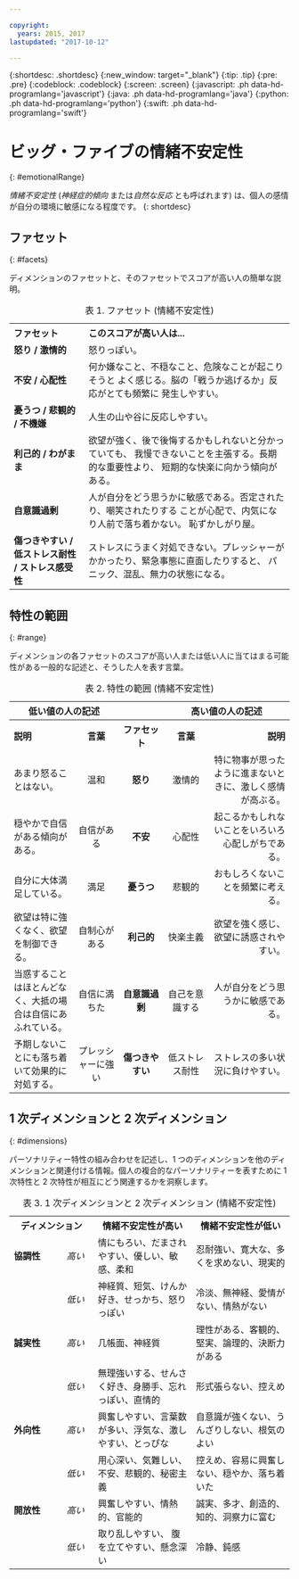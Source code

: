 ```yaml
---

copyright:
  years: 2015, 2017
lastupdated: "2017-10-12"

---
```


{:shortdesc: .shortdesc}
{:new_window: target="_blank"}
{:tip: .tip}
{:pre: .pre}
{:codeblock: .codeblock}
{:screen: .screen}
{:javascript: .ph data-hd-programlang='javascript'}
{:java: .ph data-hd-programlang='java'}
{:python: .ph data-hd-programlang='python'}
{:swift: .ph data-hd-programlang='swift'}

# ビッグ・ファイブの情緒不安定性
{: #emotionalRange}

*情緒不安定性* (*神経症的傾向* または*自然な反応* とも呼ばれます) は、個人の感情が自分の環境に敏感になる程度です。
{: shortdesc}

## ファセット
{: #facets}

ディメンションのファセットと、そのファセットでスコアが高い人の簡単な説明。

<table>
  <caption>表 1. ファセット (情緒不安定性)</caption>
  <tr>
    <th style="text-align:left">ファセット</th>
    <th style="text-align:left">このスコアが高い人は...</th>
  </tr>
  <tr>
    <td><strong>怒り / 激情的</strong></td>
    <td>怒りっぽい。</td>
  </tr>
  <tr>
    <td><strong>不安 / 心配性</strong></td>
    <td>何か嫌なこと、不穏なこと、危険なことが起こりそうと
    よく感じる。脳の「戦うか逃げるか」反応がとても頻繁に
    発生しやすい。</td>
  </tr>
  <tr>
    <td><strong>憂うつ / 悲観的 / 不機嫌</strong></td>
    <td>人生の山や谷に反応しやすい。</td>
  </tr>
  <tr>
    <td><strong>利己的 / わがまま</strong></td>
    <td>欲望が強く、後で後悔するかもしれないと分かっていても、
    我慢できないことを主張する。長期的な重要性より、
    短期的な快楽に向かう傾向が
    ある。</td>
  </tr>
  <tr>
    <td><strong>自意識過剰</strong></td>
    <td>人が自分をどう思うかに敏感である。否定されたり、嘲笑されたりする
    ことが心配で、内気になり人前で落ち着かない。
    恥ずかしがり屋。</td>
  </tr>
  <tr>
    <td><strong>傷つきやすい / 低ストレス耐性 / ストレス感受性</strong></td>
    <td>ストレスにうまく対処できない。プレッシャーがかかったり、緊急事態に直面したりすると、
    パニック、混乱、無力の状態になる。</td>
  </tr>
</table>

## 特性の範囲
{: #range}

ディメンションの各ファセットのスコアが高い人または低い人に当てはまる可能性がある一般的な記述と、そうした人を表す言葉。

<table>
  <caption>表 2. 特性の範囲 (情緒不安定性)</caption>
  <tr>
    <th colspan="2" style="text-align:center">低い値の人の記述</th>
    <th></th>
    <th colspan="2" style="text-align:center">高い値の人の記述</th>
  </tr>
  <tr>
    <th style="text-align:left; width: 23%">説明</th>
    <th style="text-align:center; width: 16%">言葉</th>
    <th style="text-align:center; width: 16%">ファセット</th>
    <th style="text-align:center; width: 16%">言葉</th>
    <th style="text-align:right">説明</th>
  </tr>
  <tr>
    <td style="text-align:left">あまり怒ることはない。</td>
    <td style="text-align:center">温和</td>
    <td style="text-align:center"><strong>怒り</strong></td>
    <td style="text-align:center">激情的</td>
    <td style="text-align:right">特に物事が思ったように進まないときに、激しく感情が高ぶる。</td>
  </tr>
  <tr>
    <td style="text-align:left">穏やかで自信がある傾向がある。</td>
    <td style="text-align:center">自信がある</td>
    <td style="text-align:center"><strong>不安</strong></td>
    <td style="text-align:center">心配性</td>
    <td style="text-align:right">起こるかもしれないことをいろいろ心配しがちである。</td>
  </tr>
  <tr>
    <td style="text-align:left">自分に大体満足している。</td>
    <td style="text-align:center">満足</td>
    <td style="text-align:center"><strong>憂うつ</strong></td>
    <td style="text-align:center">悲観的</td>
    <td style="text-align:right">おもしろくないことを頻繁に考える。</td>
  </tr>
  <tr>
    <td style="text-align:left">欲望は特に強くなく、欲望を制御できる。</td>
    <td style="text-align:center">自制心がある</td>
    <td style="text-align:center"><strong>利己的</strong></td>
    <td style="text-align:center">快楽主義</td>
    <td style="text-align:right">欲望を強く感じ、欲望に誘惑されやすい。</td>
  </tr>
  <tr>
    <td style="text-align:left">当惑することはほとんどなく、大抵の場合は自信にあふれている。</td>
    <td style="text-align:center">自信に満ちた</td>
    <td style="text-align:center"><strong>自意識過剰</strong></td>
    <td style="text-align:center">自己を意識する</td>
    <td style="text-align:right">人が自分をどう思うかに敏感である。</td>
  </tr>
  <tr>
    <td style="text-align:left">予期しないことにも落ち着いて効果的に対処する。</td>
    <td style="text-align:center">プレッシャーに強い</td>
    <td style="text-align:center"><strong>傷つきやすい</strong></td>
    <td style="text-align:center">低ストレス耐性</td>
    <td style="text-align:right">ストレスの多い状況に負けやすい。</td>
  </tr>
</table>

## 1 次ディメンションと 2 次ディメンション
{: #dimensions}

パーソナリティー特性の組み合わせを記述し、1 つのディメンションを他のディメンションと関連付ける情報。個人の複合的なパーソナリティーを表すために 1 次特性と 2 次特性が相互にどう関連するかを洞察します。

<table>
  <caption>表 3. 1 次ディメンションと 2 次ディメンション (情緒不安定性)</caption>
  <tr>
    <th colspan="2" style="width:30%">ディメンション</th>
    <th style="width:35%">情緒不安定性が高い</th>
    <th style="width:35%">情緒不安定性が低い</th>
  </tr>
  <tr>
    <td style="text-align:left"><strong>協調性</strong></td>
    <td style="text-align:center"><em>高い</em></td>
    <td>情にもろい、だまされやすい、優しい、敏感、柔和</td>
    <td>忍耐強い、寛大な、多くを求めない、現実的</td>
  </tr>
  <tr>
    <td></td>
    <td style="text-align:center"><em>低い</em></td>
    <td>神経質、短気、けんか好き、せっかち、怒りっぽい</td>
    <td>冷淡、無神経、愛情がない、情熱がない</td>
  </tr>
  <tr>
    <td style="text-align:left"><strong>誠実性</strong></td>
    <td style="text-align:center"><em>高い</em></td>
    <td>几帳面、神経質</td>
    <td>理性がある、客観的、堅実、論理的、決断力がある</td>
  </tr>
  <tr>
    <td></td>
    <td style="text-align:center"><em>低い</em></td>
    <td>無理強いする、せんさく好き、身勝手、忘れっぽい、直情的</td>
    <td>形式張らない、控えめ</td>
  </tr>
  <tr>
    <td style="text-align:left"><strong>外向性</strong></td>
    <td style="text-align:center"><em>高い</em></td>
    <td>興奮しやすい、言葉数が多い、浮気な、激しやすい、とっぴな</td>
    <td>自意識が強くない、うんざりしない、根気のよい</td>
  </tr>
  <tr>
    <td></td>
    <td style="text-align:center"><em>低い</em></td>
    <td>用心深い、気難しい、不安、悲観的、秘密主義</td>
    <td>控えめ、容易に興奮しない、穏やか、落ち着いた</td>
  </tr>
  <tr>
    <td style="text-align:left"><strong>開放性</strong></td>
    <td style="text-align:center"><em>高い</em></td>
    <td>興奮しやすい、情熱的、官能的</td>
    <td>誠実、多才、創造的、知的、洞察力に富む</td>
  </tr>
  <tr>
    <td></td>
    <td style="text-align:center"><em>低い</em></td>
    <td>取り乱しやすい、 腹を立てやすい、懸念深い</td>
    <td>冷静、鈍感</td>
  </tr>
</table>
